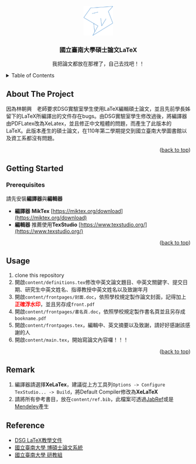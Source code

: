 <!-- Improved compatibility of back to top link: See: https://github.com/othneildrew/Best-README-Template/pull/73 -->
<a id="readme-top"></a>
<!--
*** Thanks for checking out the Best-README-Template. If you have a suggestion
*** that would make this better, please fork the repo and create a pull request
*** or simply open an issue with the tag "enhancement".
*** Don't forget to give the project a star!
*** Thanks again! Now go create something AMAZING! :D
-->



<!-- PROJECT SHIELDS -->
<!--
*** I'm using markdown "reference style" links for readability.
*** Reference links are enclosed in brackets [ ] instead of parentheses ( ).
*** See the bottom of this document for the declaration of the reference variables
*** for contributors-url, forks-url, etc. This is an optional, concise syntax you may use.
*** https://www.markdownguide.org/basic-syntax/#reference-style-links
-->

<!-- PROJECT LOGO -->
<br />
<div align="center">
  <a href="http://www.dsg.nutn.edu.tw">
    <img src="definitions/DSL_shark.png" alt="Logo" width="80" height="80">
  </a>

  <h3 align="center">國立臺南大學碩士論文LaTeX</h3>

  <p align="center">
    我把論文都放在那裡了，自己去找吧！！
    
  </p>
</div>



<!-- TABLE OF CONTENTS -->
<details>
  <summary>Table of Contents</summary>
  <ol>
    <li><a href="#About">About The Project</a></li>
    <li><a href="#prerequisites">Prerequisites</a></li>
    <li><a href="#usage">Usage</a></li>
    <li><a href="#remark">Remark</a></li>
  </ol>
</details>



<!-- ABOUT THE PROJECT -->
## About The Project

因為林朝興　老師要求DSG實驗室學生使用LaTeX編輯碩士論文，並且先前學長姊留下的LaTeX所編譯出的文件存在bugs。由DSG實驗室學生修改過後，將編譯器由PDFLatex改為XeLatex，並且修正中文粗體的問題，而產生了此版本的LaTeX。此版本產生的碩士論文，在110年第二學期提交到國立臺南大學圖書館以及資工系都沒有問題。



<p align="right">(<a href="#readme-top">back to top</a>)</p>


<!-- GETTING STARTED -->
## Getting Started
### Prerequisites

請先安裝**編譯器**與**編輯器**
* **編譯器** **MikTex** [https://miktex.org/download](https://miktex.org/download)
* **編輯器** 推薦使用**TexStudio** [https://www.texstudio.org/](https://www.texstudio.org/)


<p align="right">(<a href="#readme-top">back to top</a>)</p>



<!-- USAGE EXAMPLES -->
## Usage
1. clone this repository
2. 開啟```content/definitions.tex```修改中英文論文題目、中英文關鍵字、提交日期、研究生中英文姓名、指導教授中英文姓名以及致謝年月
3. 開啟```content/frontpages/封面.doc```，依照學校規定製作論文封面，記得加上<span style="color: red;">**正確浮水印**</span>，並且另存成```front.pdf```
4. 開啟```content/frontpages/書名頁.doc```，依照學校規定製作書名頁並且另存成```bookname.pdf```
5. 開啟```content/frontpages.tex```，編輯中、英文摘要以及致謝，請好好感謝該感謝的人
6. 開啟```content/main.tex```，開始寫論文內容囉！！！



<p align="right">(<a href="#readme-top">back to top</a>)</p>

## Remark
1. 編譯器請選擇**XeLaTex**，建議從上方工具列```Options -> Configure TexStudio... -> Build```，將Default Compiler修改為**XeLaTeX**
2. 請將所有參考書目，放在```content/ref.bib```，此檔案可透過[JabRef](https://www.jabref.org/)或是[Mendeley](https://www.mendeley.com/)產生

## Reference
* [DSG LaTeX教學文件](http://www.dsg.nutn.edu.tw/LaTex_PAGE/)
* [國立臺南大學 博碩士論文系統](https://cloud.ncl.edu.tw/nutn/)
* [國立臺南大學 研教組](http://academic.nutn.edu.tw/index.php)